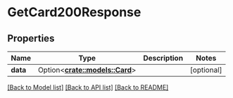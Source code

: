 # GetCard200Response

## Properties

Name | Type | Description | Notes
------------ | ------------- | ------------- | -------------
**data** | Option<[**crate::models::Card**](Card.md)> |  | [optional]

[[Back to Model list]](../README.md#documentation-for-models) [[Back to API list]](../README.md#documentation-for-api-endpoints) [[Back to README]](../README.md)


